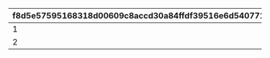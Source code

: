 |f8d5e57595168318d00609c8accd30a84ffdf39516e6d5407710139edc244254|828cbb2d28eabac2f991444dbc9e256739ad33a42bf53a9c7078bf3f369c1890|df18918e8ac8a77af01fafe246b2231c254f46a6dfd46373a66aca0b2a64e325|f48bed054c021a1bda5bc109fa781a74cc72afc45f8f0fd39c0c2a8b322737b2|
| --- | --- | --- | --- |
|1|2|0|0|
|2|7|0|0|